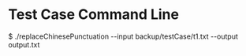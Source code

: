 # Test Case Command Line 

$ ./replaceChinesePunctuation   --input   backup/testCase/t1.txt   --output   output.txt
